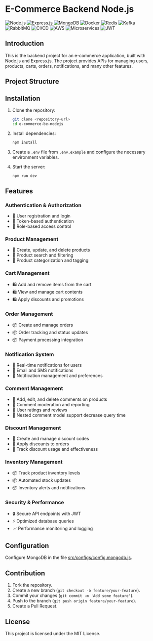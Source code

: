 # E-Commerce Backend Node.js

![Node.js](https://img.shields.io/badge/Node.js-339933?style=for-the-badge&logo=nodedotjs&logoColor=white)
![Express.js](https://img.shields.io/badge/Express.js-000000?style=for-the-badge&logo=express&logoColor=white)
![MongoDB](https://img.shields.io/badge/MongoDB-47A248?style=for-the-badge&logo=mongodb&logoColor=white)
![Docker](https://img.shields.io/badge/Docker-2496ED?style=for-the-badge&logo=docker&logoColor=white)
![Redis](https://img.shields.io/badge/Redis-DC382D?style=for-the-badge&logo=redis&logoColor=white)
![Kafka](https://img.shields.io/badge/Apache%20Kafka-231F20?style=for-the-badge&logo=apachekafka&logoColor=white)
![RabbitMQ](https://img.shields.io/badge/RabbitMQ-FF6600?style=for-the-badge&logo=rabbitmq&logoColor=white)
![CI/CD](https://img.shields.io/badge/CI%2FCD-007ACC?style=for-the-badge&logo=azurepipelines&logoColor=white)
![AWS](https://img.shields.io/badge/AWS-232F3E?style=for-the-badge&logo=amazonaws&logoColor=white)
![Microservices](https://img.shields.io/badge/Microservices-FF5733?style=for-the-badge&logo=microservices&logoColor=white)
![JWT](https://img.shields.io/badge/JWT-000000?style=for-the-badge&logo=jsonwebtokens&logoColor=white)

## Introduction

This is the backend project for an e-commerce application, built with Node.js and Express.js. The project provides APIs for managing users, products, carts, orders, notifications, and many other features.

## Project Structure

## Installation

1. Clone the repository:

   ```sh
   git clone <repository-url>
   cd e-commerce-be-nodejs
   ```

2. Install dependencies:

   ```sh
   npm install
   ```

3. Create a `.env` file from `.env.example` and configure the necessary environment variables.

4. Start the server:
   ```sh
   npm run dev
   ```

## Features

### Authentication & Authorization

- 🔐 User registration and login
- 🔐 Token-based authentication
- 🔐 Role-based access control

### Product Management

- 🛒 Create, update, and delete products
- 🛒 Product search and filtering
- 🛒 Product categorization and tagging

### Cart Management

- 🛍️ Add and remove items from the cart
- 🛍️ View and manage cart contents
- 🛍️ Apply discounts and promotions

### Order Management

- 📦 Create and manage orders
- 📦 Order tracking and status updates
- 📦 Payment processing integration

### Notification System

- 🔔 Real-time notifications for users
- 🔔 Email and SMS notifications
- 🔔 Notification management and preferences

### Comment Management

- 💬 Add, edit, and delete comments on products
- 💬 Comment moderation and reporting
- 💬 User ratings and reviews
- 💬 Nested comment model support decrease query time

### Discount Management

- 💸 Create and manage discount codes
- 💸 Apply discounts to orders
- 💸 Track discount usage and effectiveness

### Inventory Management

- 📦 Track product inventory levels
- 📦 Automated stock updates
- 📦 Inventory alerts and notifications

### Security & Performance

- 🔒 Secure API endpoints with JWT
- ⚡ Optimized database queries
- 📈 Performance monitoring and logging

## Configuration

Configure MongoDB in the file [src/configs/config.mongodb.js](src/configs/config.mongodb.js).

## Contribution

1. Fork the repository.
2. Create a new branch (`git checkout -b feature/your-feature`).
3. Commit your changes (`git commit -m 'Add some feature'`).
4. Push to the branch (`git push origin feature/your-feature`).
5. Create a Pull Request.

## License

This project is licensed under the MIT License.
